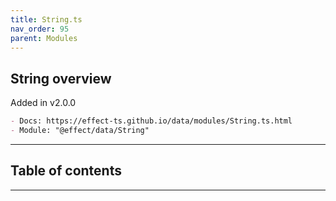 ```yaml
---
title: String.ts
nav_order: 95
parent: Modules
---
```


## String overview

Added in v2.0.0

```md
- Docs: https://effect-ts.github.io/data/modules/String.ts.html
- Module: "@effect/data/String"
```

---

<h2 class="text-delta">Table of contents</h2>

---
